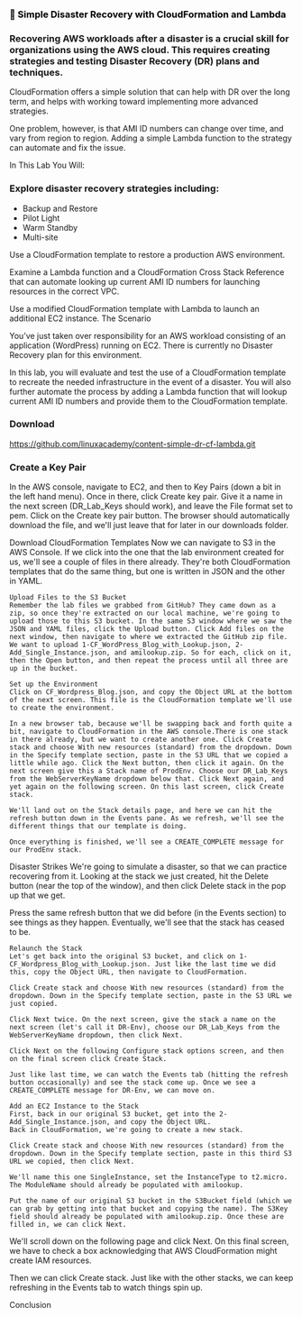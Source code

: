 ### <span style="color: black">&#x1F535; Simple Disaster Recovery with CloudFormation and Lambda


### Recovering AWS workloads after a disaster is a crucial skill for organizations using the AWS cloud. This requires creating strategies and testing Disaster Recovery (DR) plans and techniques.

CloudFormation offers a simple solution that can help with DR over the long term, and helps with working toward implementing more advanced strategies.

One problem, however, is that AMI ID numbers can change over time, and vary from region to region. Adding a simple Lambda function to the strategy can automate and fix the issue.

In This Lab You Will:
### Explore disaster recovery strategies including:
* Backup and Restore
* Pilot Light
* Warm Standby
* Multi-site

Use a CloudFormation template to restore a production AWS environment.

Examine a Lambda function and a CloudFormation Cross Stack Reference that can automate looking up current AMI ID numbers for launching resources in the correct VPC.

Use a modified CloudFormation template with Lambda to launch an additional EC2 instance.
The Scenario

You’ve just taken over responsibility for an AWS workload consisting of an application (WordPress) running on EC2. There is currently no Disaster Recovery plan for this environment.

In this lab, you will evaluate and test the use of a CloudFormation template to recreate the needed infrastructure in the event of a disaster. You will also further automate the process by adding a Lambda function that will lookup current AMI ID numbers and provide them to the CloudFormation template.

### Download
https://github.com/linuxacademy/content-simple-dr-cf-lambda.git

### Create a Key Pair
In the AWS console, navigate to EC2, and then to Key Pairs (down a bit in the left hand menu). Once in there, click Create key pair. Give it a name in the next screen (DR_Lab_Keys should work), and leave the File format set to pem. Click on the Create key pair button. The browser should automatically download the file, and we'll just leave that for later in our downloads folder.

Download CloudFormation Templates
Now we can navigate to S3 in the AWS Console. If we click into the one that the lab environment created for us, we'll see a couple of files in there already. They're both CloudFormation templates that do the same thing, but one is written in JSON and the other in YAML.

```
Upload Files to the S3 Bucket
Remember the lab files we grabbed from GitHub? They came down as a zip, so once they're extracted on our local machine, we're going to upload those to this S3 bucket. In the same S3 window where we saw the JSON and YAML files, click the Upload button. Click Add files on the next window, then navigate to where we extracted the GitHub zip file. We want to upload 1-CF_WordPress_Blog_with_Lookup.json, 2-Add_Single_Instance.json, and amilookup.zip. So for each, click on it, then the Open button, and then repeat the process until all three are up in the bucket.
```
```
Set up the Environment
Click on CF_Wordpress_Blog.json, and copy the Object URL at the bottom of the next screen. This file is the CloudFormation template we'll use to create the environment.
```
```
In a new browser tab, because we'll be swapping back and forth quite a bit, navigate to CloudFormation in the AWS console.There is one stack in there already, but we want to create another one. Click Create stack and choose With new resources (standard) from the dropdown. Down in the Specify template section, paste in the S3 URL that we copied a little while ago. Click the Next button, then click it again. On the next screen give this a Stack name of ProdEnv. Choose our DR_Lab_Keys from the WebServerKeyName dropdown below that. Click Next again, and yet again on the following screen. On this last screen, click Create stack.
```
```
We'll land out on the Stack details page, and here we can hit the refresh button down in the Events pane. As we refresh, we'll see the different things that our template is doing.

Once everything is finished, we'll see a CREATE_COMPLETE message for our ProdEnv stack.
```
Disaster Strikes
We're going to simulate a disaster, so that we can practice recovering from it. Looking at the stack we just created, hit the Delete button (near the top of the window), and then click Delete stack in the pop up that we get.

Press the same refresh button that we did before (in the Events section) to see things as they happen. Eventually, we'll see that the stack has ceased to be.

```
Relaunch the Stack
Let's get back into the original S3 bucket, and click on 1-CF_Wordpress_Blog_with_Lookup.json. Just like the last time we did this, copy the Object URL, then navigate to CloudFormation.

Click Create stack and choose With new resources (standard) from the dropdown. Down in the Specify template section, paste in the S3 URL we just copied.

Click Next twice. On the next screen, give the stack a name on the next screen (let's call it DR-Env), choose our DR_Lab_Keys from the WebServerKeyName dropdown, then click Next.

Click Next on the following Configure stack options screen, and then on the final screen click Create Stack.

Just like last time, we can watch the Events tab (hitting the refresh button occasionally) and see the stack come up. Once we see a CREATE_COMPLETE message for DR-Env, we can move on.
```

```
Add an EC2 Instance to the Stack
First, back in our original S3 bucket, get into the 2-Add_Single_Instance.json, and copy the Object URL.
Back in CloudFormation, we're going to create a new stack.

Click Create stack and choose With new resources (standard) from the dropdown. Down in the Specify template section, paste in this third S3 URL we copied, then click Next.

We'll name this one SingleInstance, set the InstanceType to t2.micro. The ModuleName should already be populated with amilookup.

Put the name of our original S3 bucket in the S3Bucket field (which we can grab by getting into that bucket and copying the name). The S3Key field should already be populated with amilookup.zip. Once these are filled in, we can click Next.
```

We'll scroll down on the following page and click Next. On this final screen, we have to check a box acknowledging that AWS CloudFormation might create IAM resources.

Then we can click Create stack. Just like with the other stacks, we can keep refreshing in the Events tab to watch things spin up.

Conclusion
